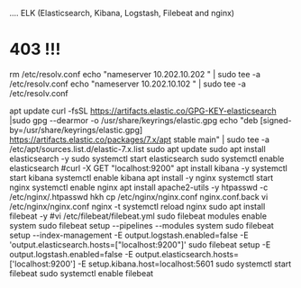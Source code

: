 .... ELK (Elasticsearch, Kibana, Logstash, Filebeat and nginx)
# 403 !!!

rm /etc/resolv.conf
echo "nameserver 10.202.10.202 " | sudo tee -a /etc/resolv.conf
echo "nameserver 10.202.10.102 " | sudo tee -a /etc/resolv.conf

apt update
curl -fsSL https://artifacts.elastic.co/GPG-KEY-elasticsearch |sudo gpg --dearmor -o /usr/share/keyrings/elastic.gpg
echo "deb [signed-by=/usr/share/keyrings/elastic.gpg] https://artifacts.elastic.co/packages/7.x/apt stable main" | sudo tee -a /etc/apt/sources.list.d/elastic-7.x.list
sudo apt update
sudo apt install elasticsearch -y
sudo systemctl start elasticsearch
sudo systemctl enable elasticsearch
#curl -X GET "localhost:9200"
apt install kibana -y
systemctl start kibana
systemctl enable kibana
apt install -y nginx
systemctl start nginx
systemctl enable nginx
apt install apache2-utils -y
htpasswd -c /etc/nginx/.htpasswd hkh
cp /etc/nginx/nginx.conf nginx.conf.back
vi /etc/nginx/nginx.conf
nginx -t
systemctl reload nginx
sudo apt install filebeat -y
#vi /etc/filebeat/filebeat.yml
sudo filebeat modules enable system
sudo filebeat setup --pipelines --modules system
sudo filebeat setup --index-management -E output.logstash.enabled=false -E 'output.elasticsearch.hosts=["localhost:9200"]'
sudo filebeat setup -E output.logstash.enabled=false -E output.elasticsearch.hosts=['localhost:9200'] -E setup.kibana.host=localhost:5601
sudo systemctl start filebeat
sudo systemctl enable filebeat

